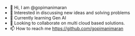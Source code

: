 - 👋 Hi, I am @gopimanimaran
- 👀 Interested in discussing new ideas and solving problems
- 🌱 Currently learning Gen AI
- 💞️ Looking to collaborate on multi cloud based solutions.
- 📫 How to reach me https://github.com/gopimanimaran


<!---
gopimanimaran/gopimanimaran is a ✨ special ✨ repository because its `README.md` (this file) appears on your GitHub profile.
You can click the Preview link to take a look at your changes.
--->
